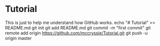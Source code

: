 # Tutorial
This is just to help me understand how GitHub works.
echo "# Tutorial" >> README.md
git init
git add README.md
git commit -m "first commit"
git remote add origin https://github.com/mccryssie/Tutorial.git
git push -u origin master
